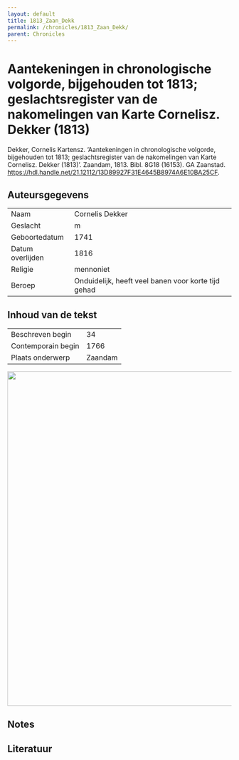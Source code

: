 ```yaml
---
layout: default
title: 1813_Zaan_Dekk
permalink: /chronicles/1813_Zaan_Dekk/
parent: Chronicles
--- 
```



# Aantekeningen in chronologische volgorde, bijgehouden tot 1813; geslachtsregister van de nakomelingen van Karte Cornelisz. Dekker (1813) 

Dekker, Cornelis Kartensz. ‘Aantekeningen in chronologische volgorde, bijgehouden tot 1813; geslachtsregister van de nakomelingen van Karte Cornelisz. Dekker (1813)’. Zaandam, 1813. Bibl. 8G18 (16153). GA Zaanstad. https://hdl.handle.net/21.12112/13D89927F31E4645B8974A6E10BA25CF. 

## Auteursgegevens 

| | | 
| --------------- | --------------- | 
| Naam | Cornelis Dekker | 
| Geslacht | m | 
 | Geboortedatum | 1741 | 
| Datum overlijden | 1816 | 
| Religie | mennoniet | 
| Beroep | Onduidelijk, heeft veel banen voor korte tijd gehad | 

## Inhoud van de tekst 

| | | 
| --------------- | --------------- | 
| Beschreven begin | 34 | 
| Contemporain begin | 1766 | 
| Plaats onderwerp | Zaandam | 

[<img src="..\..\barplots_chronicles\1813_Zaan_Dekk.jpg" width="750"/>](..\..\barplots_chronicles\1813_Zaan_Dekk.jpg) 

## Notes 

## Literatuur 

